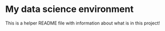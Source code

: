 # My data science environment

This is a helper README file with information about what is in this project!